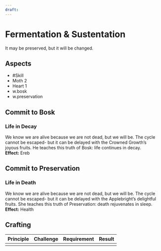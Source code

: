 ```yaml
---
draft:
---
```

# Fermentation & Sustentation
It may be preserved, but it will be changed.
## Aspects
- #Skill
- Moth 2
- Heart 1
- w.bosk
- w.preservation
## Commit to Bosk
### Life in Decay
We know we are alive because we are not dead, but we will be. The cycle cannot be escaped- but it can be delayed with the Crowned Growth’s joyous fruits. He teaches this truth of Bosk: life continues in decay.<br>
**Effect:** Ereb
## Commit to Preservation
### Life in Death
We know we are alive because we are not dead, but we will be. The cycle cannot be escaped- but it can be delayed with the Applebright’s delightful fruits. She teaches this truth of Preservation: death rejuvenates in sleep.<br>
**Effect:** Health

## Crafting
| Principle | Challenge | Requirement | Result |
| --------- | --------- | ----------- | ------ |
|           |           |             |        |
